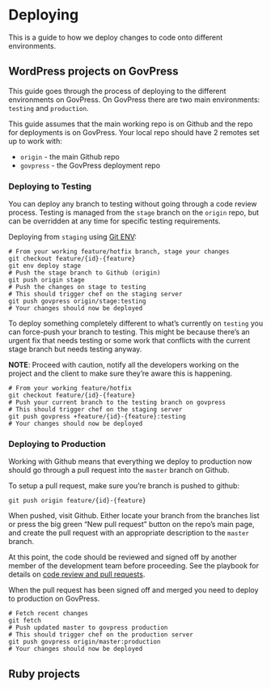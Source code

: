 # Deploying

This is a guide to how we deploy changes to code onto different environments.

## WordPress projects on GovPress

This guide goes through the process of deploying to the different environments on GovPress. On GovPress there are two main environments: `testing` and `production`.

This guide assumes that the main working repo is on Github and the repo for deployments is on GovPress. Your local repo should have 2 remotes set up to work with:
- `origin` - the main Github repo
- `govpress` - the GovPress deployment repo

### Deploying to Testing

You can deploy any branch to testing without going through a code review process. Testing is managed from the `stage`  branch on the `origin` repo, but can be overridden at any time for specific testing requirements. 

Deploying from `staging` using [Git ENV](https://github.com/dxw/playbook/blob/master/guides/git-env.md):

	# From your working feature/hotfix branch, stage your changes
	git checkout feature/{id}-{feature}
	git env deploy stage
	# Push the stage branch to Github (origin)
	git push origin stage
	# Push the changes on stage to testing
	# This should trigger chef on the staging server
	git push govpress origin/stage:testing
	# Your changes should now be deployed

To deploy something completely different to what’s currently on `testing` you can force-push your branch to testing. This might be because there’s an urgent fix that needs testing or some work that conflicts with the current stage branch but needs testing anyway.

**NOTE**: Proceed with caution, notify all the developers working on the project and the client to make sure they’re aware this is happening.

	# From your working feature/hotfix
	git checkout feature/{id}-{feature}
	# Push your current branch to the testing branch on govpress
	# This should trigger chef on the staging server
	git push govpress +feature/{id}-{feature}:testing
	# Your changes should now be deployed

### Deploying to Production

Working with Github means that everything we deploy to production now should go through a pull request into the `master` branch on Github.

To setup a pull request, make sure you’re branch is pushed to github:
		
	git push origin feature/{id}-{feature}

When pushed, visit Github. Either locate your branch from the branches list or press the big green “New pull request” button on the repo’s main page, and create the pull request with an appropriate description to the `master` branch.

At this point, the code should be reviewed and signed off by another member of the development team before proceeding. See the playbook for details on [code review and pull requests](https://github.com/dxw/playbook/blob/master/playbook.md#pull-requests-and-code-reviews).

When the pull request has been signed off and merged you need to deploy to production on GovPress.

	# Fetch recent changes
	git fetch
	# Push updated master to govpress production
	# This should trigger chef on the production server
	git push govpress origin/master:production
	# Your changes should now be deployed

## Ruby projects